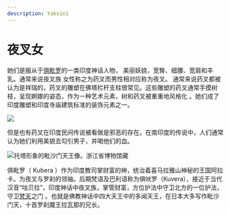 ```yaml
---
description: Yaksini
---
```


# 夜叉女

她们是服从于[俱毗罗](https://link.zhihu.com/?target=https%3A//zh.wikipedia.org/wiki/%25E4%25BF%25B1%25E6%25AF%2597%25E7%25BE%2585)的一类印度神话人物， 美丽妖娆，宽臀、细腰、宽肩和丰乳。通常来说夜叉族 女性称之为药叉而男性相对应称为夜叉。 通常来说药叉都被认为是祥瑞的，药叉的雕塑在佛塔栏杆支柱很常见。这些雕塑的药叉通常手摸树枝，呈现婀娜的姿态，作为一种艺术元素，树和药叉被重重地风格化 。她们成了印度雕塑和印度寺庙建筑标准的装饰元素之一。

![](https://pic2.zhimg.com/80/v2-b7f303077d1ece26284eefe0be8f4181_1440w.jpg)

但是也有药叉在印度民间传说被看做是邪恶的存在。在南印度的传说中，人们通常认为她们利用美貌去勾引男子，并喝他们的血。

![&#x6258;&#x5854;&#x5F62;&#x8C61;&#x7684;&#x6BD7;&#x6C99;&#x95E8;&#x5929;&#x738B;&#x50CF;&#x3002;&#x6D59;&#x6C5F;&#x7701;&#x535A;&#x7269;&#x9986;&#x85CF;](https://pic2.zhimg.com/80/v2-f824d4a8c6ce0fdff9796300b992ef85_1440w.jpg)

俱毗罗（ Kubera ）作为印度教司掌财富的神，统治着喜马拉雅山神秘的王国阿拉卡。为夜叉与罗刹的领袖。后期梵语及巴利语称为俱吠罗（Kuvera），接近于当代汉音“咕贝拉”，印度神话中夜叉族，掌管财富，方位护法中守卫北方的一位护法， 守卫[梵天](https://link.zhihu.com/?target=https%3A//zh.wikipedia.org/wiki/%25E6%25A2%25B5%25E5%25A4%25A9)之门 。也就是佛教神话中四大天王中的多闻天王，在日本大多写作毗沙门天，十首罗刹魔王拉瓦那的兄长。

